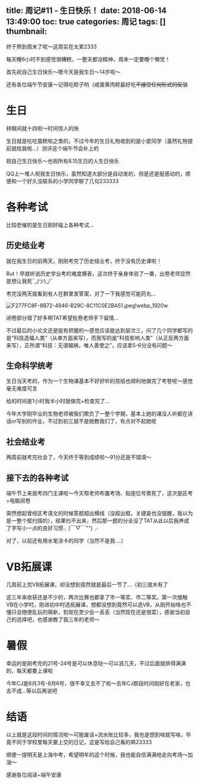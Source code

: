 title: 周记#11 - 生日快乐！
date: 2018-06-14 13:49:00
toc: true
categories: 周记
tags: []
thumbnail: 
---
终于熬到周末了呢～这周实在太累2333

每天睡6小时不到感觉很糟糕，一整天都没精神，周末一定要睡个懒觉！

首先祝自己生日快乐～嗯今天是我生日～14岁啦～

还有各位端午节安康～记得吃粽子哟（咸蛋黄肉粽最好吃~~不接受任何形式的反驳~~

<!--more-->

# 生日 #

转眼间就十四啦～时间惊人的快

生日就是吃吃蛋糕啦之类的，不过今年的生日礼物收到的是小爱同学（虽然礼物提前就给我啦...）测评这个端午节会补上的

祝自己生日快乐～也祝所有6.15生日的人生日快乐

QQ上一堆人祝我生日快乐，虽然知道大部分是自动发的，但是还是挺感动的，顺便和一个好久没联系的小学同学聊了几句233333

# 各种考试 #

比较悲催的是生日刚好碰上各种考试...

## 历史结业考 ##

就在我生日的前两天，刚刚考完了历史结业考，终于没有历史课啦！

But！早就听说历史学业考的难度爆表，这次终于亲身体验了一番，出卷老师显然是想让我死¯\_(ツ)_/¯

考完没两天就看到有人在群里发答案，对了一下我感觉可能药丸...

![F277FC8F-8B72-4946-B29C-8C11C0E2BA51.jpeg!webp_1920w][1]

闭卷部分错了好多啊TAT希望批卷老师手下留情...

不过最后的小论文还是挺有把握的～感觉应该能达到层次三，问了几个同学都写的是“科技造福人类”（从单方面来写），而我写的是“科技影响人类”（从正反两方面来写），正所谓“科技：无谓福祸，唯人善使之”，应该拿5-6分没有问题～

## 生命科学统考 ##

生日当天考的，作为一个生物课基本不好好听的孩纸也顺利地做完了考卷呢～感觉毫无难度可言

给的时间是1小时我半小时就做完+检查完了...

今年大学刚毕业的生物老师被我们欺负了一整个学期，基本上她的课没人听都在讲话or写别的作业，不过到初三就不是她教我们了，有点对不起她呢

## 社会结业考 ##

两周前就考完社会了，今天终于等到成绩啦～91分还是不错滴～

## 接下去的各种考试 ##

端午节上来就考四门主课啦～今天帮老师布置考场、贴座位号累死了，这次是区考+电脑阅卷

突然想起曾经区考语文的时候答题超出横线（没超出框，关键是也没提醒，我以为是一整个框扫描的），结果扫不出来，然后那一题的分全没了TAT从此以后我养成了字写小一点的良好习惯╮(￣▽￣"")╭

对了，以前还有用水笔涂卡的同学（当然不是我....）

# VB拓展课 #

几周前上完VB拓展课，却没想到竟然就是最后一节了...（初三就木有了

这三年来收获还是不少的，两次比赛也都拿了市一等奖、市二等奖。第一次接触VB在小学时，刚进初中时选拓展课，想都没想到竟然可以选VB，从刚开始啥也不懂只会随便乱玩的萌新，到现在至少会一丢丢（当然现在还是很菜），感谢当初自己的选择吧，也感谢教了我三年的老师～

# 暑假 #

幸运的是刚考完的21号-24号是可以休息哒～可以浪几天，不过后面就排得满满的，每天都要上课啦

今年CJ是8月3号-8月6号，很不幸又去不了啦～去年CJ那段时间刚好在老家，也去不成...等以后再说吧

# 结语 #

以上就是这段时间的情况啦～可能废话+流水账比较多，我也是想到啥就写啥，毕竟不同于学校里每天要上交的日记，这是写给自己看的嘛23333

顺便一提明天是上海中考，希望明年的这个时候，我也能自信满满地走向考场～加油～

感谢各位阅读~端午安康

  [1]: https://blog-img-1251828412.image.myqcloud.com/2018/06/14/106196241.jpeg!webp_1920w